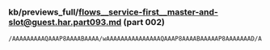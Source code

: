 ### kb/previews_full/flows__service-first__master-and-slot@guest.har.part093.md (part 002)

```md
/AAAAAAAAAQAAAP8AAAABAAAA/wAAAAAAAAAAAAAAAQAAAP8AAAABAAAAAP8AAAAAAAD/A
```

```
